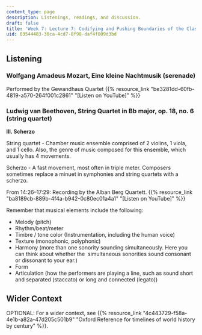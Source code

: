 ```yaml
---
content_type: page
description: Listenings, readings, and discussion.
draft: false
title: 'Week 7: Lecture 7: Codifying and Pushing Boundaries of the Classical Style'
uid: 03544483-30ca-4cd7-8f98-daf4f809d3bd
---
```

## Listening

### Wolfgang Amadeus Mozart, Eine kleine Nachtmusik (serenade)

Performed by the Gewandhaus Quartet {{% resource_link "be3281dd-60fb-4819-a570-264f001c2861" "\[Listen on YouTube\]" %}}

### Ludwig van Beethoven, String Quartet in Bb major, op. 18, no. 6 (string quartet)

**III. Scherzo**

String quartet - Chamber music ensemble comprised of 2 violins, 1 viola, and 1 cello. Also, the genre of music composed for this ensemble, which usually has 4 movements. 

Scherzo - A fast movement, most often in triple meter. Composers sometimes replace a minuet in symphonies and string quartets with a scherzo. 

From 14:26–17:29: Recording by the Alban Berg Quartett. {{% resource_link "ba8189cb-889b-4f4a-b942-0c80ec01a4a1" "\[Listen on YouTube\]" %}}

Remember that musical elements include the following: 

- Melody (pitch)  
- Rhythm/beat/meter  
- Timbre / tone color (Instrumentation, including the human voice) 
- Texture (monophonic, polyphonic) 
- Harmony (more than one sonority sounding simultaneously. Here you can think about whether the  simultaneous sonorities sound consonant or dissonant to your ear.) 
- Form
- Articulation (how the performers are playing a line, such as sound short and separated (staccato) or long and connected (legato)) 

## Wider Context

OPTIONAL: For a wider context, see {{% resource_link "4c443729-f58a-4e1b-a82a-47d205c501b9" "Oxford Reference for timelines of world history by century" %}}.